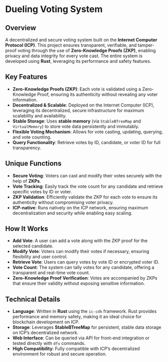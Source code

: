 # Dueling Voting System

## Overview

A decentralized and secure voting system built on the **Internet Computer Protocol (ICP)**. This project ensures transparent, verifiable, and tamper-proof voting through the use of **Zero-Knowledge Proofs (ZKP)**, enabling privacy and data integrity for every vote cast. The entire system is developed using **Rust**, leveraging its performance and safety features.

## Key Features
- **Zero-Knowledge Proofs (ZKP)**: Each vote is validated using a Zero-Knowledge Proof, ensuring its authenticity without revealing any voter information.
- **Decentralized & Scalable**: Deployed on the Internet Computer (ICP), leveraging its decentralized, secure infrastructure for maximum scalability and availability.
- **Stable Storage**: Uses **stable memory** (via `StableBTreeMap` and `VirtualMemory`) to store vote data persistently and immutably.
- **Flexible Voting Mechanism**: Allows for vote casting, updating, querying, and vote counting.
- **Query Functionality**: Retrieve votes by ID, candidate, or voter ID for full transparency.

## Unique Functions
- **Secure Voting**: Voters can cast and modify their votes securely with the help of **ZKPs**.
- **Vote Tracking**: Easily track the vote count for any candidate and retrieve specific votes by ID or voter.
- **ZKP Validation**: Efficiently validate the ZKP for each vote to ensure its authenticity without compromising voter privacy.
- **ICP-native**: Runs natively on the ICP network, ensuring maximum decentralization and security while enabling easy scaling.

##  How It Works
- **Add Vote**: A user can add a vote along with the ZKP proof for the selected candidate.
- **Modify Vote**: Voters can modify their votes if necessary, ensuring flexibility and user control.
- **Retrieve Vote**: Users can query votes by vote ID or encrypted voter ID.
- **Vote Count**: The system can tally votes for any candidate, offering a transparent and real-time vote count.
- **Zero-Knowledge Proof Verification**: Votes are accompanied by ZKPs that ensure their validity without exposing sensitive information.

##  Technical Details
- **Language**: Written in **Rust** using the `ic-cdk` framework. Rust provides performance and memory safety, making it an ideal choice for blockchain development on ICP.
- **Storage**: Leverages **StableBTreeMap** for persistent, stable data storage on ICP’s decentralized network.
- **Web Interface**: Can be queried via API for front-end integration or tested directly with `dfx` commands.
- **High Compatibility**: Fully compatible with ICP’s decentralized environment for robust and secure operation.


